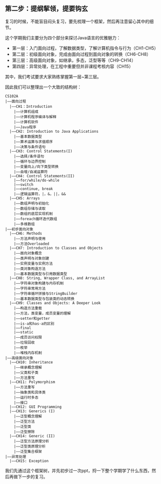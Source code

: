 ## 第二步：提纲挈领，提要钩玄
复习的时候，不能盲目闷头复习，要先梳理一个框架，然后再注意留心其中的细节。

这个学期我们主要分为四个部分来探讨Java语言的优雅魅力：

- 第一层：入门面向过程，了解数据类型，了解计算机指令与行为（CH1-CH5）
- 第二层：初级面向对象，完成由面向过程到面向对象的转换（CH6-CH8）
- 第三层：高级面向对象，如继承，多态，泛型等等（CH9-CH14）
- 第四层：异常处理，在工程中重要但并非课程考核内容（CH15）

其中，我们考试要求大家熟练掌握第一层~第三层。

因此我们可以整理出一个大致的结构树：
```
CS102A
|——面向过程
  |——CH1：Introduction
    |——计算机组成
    |——计算机程序编译与解释
    |——计算机软件
    |——Java程序
  |——CH2: Introduction to Java Applications
    |——基本数据类型
    |——算术运算与求值顺序
    |——决策与条件语句
  |——CH3: Control Statements(I)
    |——选择/条件语句
    |——循环与边界控制
    |——变量向上/向下类型转换
    |——自增/自减运算符
  |——CH4: Control Statements(II)
    |——for/while/do-while
    |——switch
    |——continue, break
    |——逻辑运算符，|，&，||，&&
  |——CH5: Arrays
    |——数组声明与初始化
    |——数组存储与读取
    |——数组的底层实现机制
    |——foreach循环迭代数组
    |——多维数组
|——初步面向对象
  |——CH6: Methods
    |——方法声明与使用
    |——方法Overloaded
  |——CH7: Introduction to Classes and Objects
    |——面向对象概念
    |——类声明与对象创建
    |——实例变量与实例方法
    |——类对象构造方法
    |——基本数据类型与引用数据类型
  |——CH8: String, Wrapper Class, and ArrayList
    |——字符串对象构建与内存机制
    |——字符串常用方法
    |——字符串循环拼接与StringBuilder
    |——基本数据类型与包装类的动态转换
  |——CH9: Classes and Objects: A Deeper Look
    |——构造方法重载
    |——方法，类变量，成员变量的理解
    |——setter和getter
    |——is-a和has-a的区别
    |——final
    |——static
    |——成员访问权限
    |——垃圾回收
    |——枚举
    |——堆栈内存机制
|——高级面向对象
  |——CH10: Inheritance
    |——继承概念理解
    |——父类和子类
    |——方法重写
  |——CH11: Polymorphism
    |——方法重写
    |——抽象类和具体类
    |——运行时多态
    |——接口
  |——CH12: GUI Programming
  |——CH13: Generics (I)
    |——泛型概念理解
    |——泛型方法
    |——泛型类
    |——泛型擦除
  |——CH14: Generic (II)
    |——泛型方法原理分析
    |——泛型类原理分析
    |——泛型集合框架
|——异常处理
  |——CH15: Exception
```

我们先通过这个框架树，并先初步过一次ppt，捋一下整个学期学了什么东西，然后再做下一步的复习。
